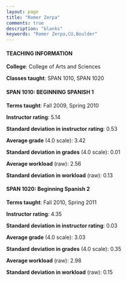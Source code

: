 ```yaml
---
layout: page
title: "Romer Zerpa" 
comments: true
description: "blanks"
keywords: "Romer Zerpa,CU,Boulder"
---
```

<head>
<script src="https://ajax.googleapis.com/ajax/libs/jquery/2.1.3/jquery.min.js"></script>
<script src="https://dl.dropboxusercontent.com/s/pc42nxpaw1ea4o9/highcharts.js?dl=0"></script>
<!-- <script src="../assets/js/highcharts.js"></script> -->
<style type="text/css">@font-face {
	font-family: "Bebas Neue";
	src: url(https://www.filehosting.org/file/details/544349/BebasNeue Regular.otf) format("opentype");
	}
	h1.Bebas { 
		font-family: "Bebas Neue", Verdana, Tahoma;
	}
</style>
</head>
	   
#### TEACHING INFORMATION

**College**: College of Arts and Sciences

**Classes taught**: SPAN 1010, SPAN 1020

#### SPAN 1010: BEGINNING SPANISH 1

**Terms taught**: Fall 2009, Spring 2010

**Instructor rating**: 5.14

**Standard deviation in instructor rating**: 0.53

**Average grade** (4.0 scale): 3.42

**Standard deviation in grades** (4.0 scale): 0.01

**Average workload** (raw): 2.56

**Standard deviation in workload** (raw): 0.13

#### SPAN 1020: Beginning Spanish 2

**Terms taught**: Fall 2010, Spring 2011

**Instructor rating**: 4.35

**Standard deviation in instructor rating**: 0.03

**Average grade** (4.0 scale): 3.03

**Standard deviation in grades** (4.0 scale): 0.35

**Average workload** (raw): 2.98

**Standard deviation in workload** (raw): 0.15

